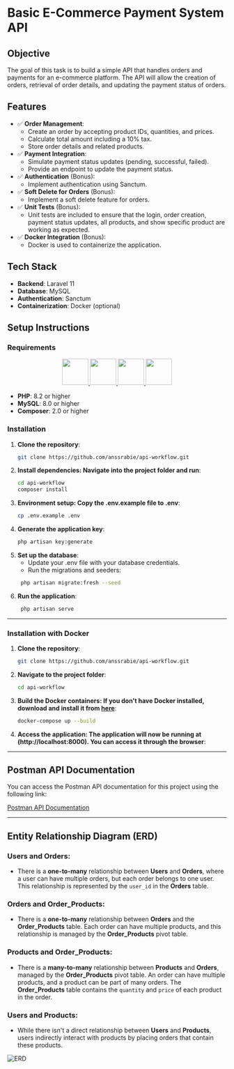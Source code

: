 # Basic E-Commerce Payment System API

## Objective
The goal of this task is to build a simple API that handles orders and payments for an e-commerce platform. The API will allow the creation of orders, retrieval of order details, and updating the payment status of orders.

## Features
- ✅ **Order Management**:
    - Create an order by accepting product IDs, quantities, and prices.
    - Calculate total amount including a 10% tax.
    - Store order details and related products.
- ✅ **Payment Integration**:
    - Simulate payment status updates (pending, successful, failed).
    - Provide an endpoint to update the payment status.
- ✅ **Authentication** (Bonus):
    - Implement authentication using Sanctum.
- ✅ **Soft Delete for Orders** (Bonus):
    - Implement a soft delete feature for orders.
- ✅ **Unit Tests** (Bonus):
    - Unit tests are included to ensure that the login, order creation, payment status updates, all products, and show specific product are working as expected.
- ✅ **Docker Integration** (Bonus):
    - Docker is used to containerize the application.

## Tech Stack
- **Backend**: Laravel 11
- **Database**: MySQL
- **Authentication**: Sanctum
- **Containerization**: Docker (optional)

## Setup Instructions

### Requirements
<p align="center"> <a href="https://www.php.net/"> <img src="https://www.php.net/images/logos/new-php-logo.svg" height="60"> </a> <a href="https://www.mysql.com/"> <img src="https://www.mysql.com/common/logos/logo-mysql-170x115.png" height="60"> </a> <a href="https://getcomposer.org/">
<img src="https://getcomposer.org/img/logo-composer-transparent.png" height="60"> </a> 
<a href="https://laravel.com/"> <img src="https://raw.githubusercontent.com/laravel/art/master/logo-lockup/5%20SVG/2%20CMYK/1%20Full%20Color/laravel-logolockup-cmyk-red.svg" height="60"> </a> 
</p>

-   **PHP**: 8.2 or higher
-   **MySQL**: 8.0 or higher
-   **Composer**: 2.0 or higher

### Installation

1. **Clone the repository**:
   ```bash
   git clone https://github.com/anssrabie/api-workflow.git

2. **Install dependencies: Navigate into the project folder and run**:
   ```bash
   cd api-workflow
   composer install
   
3. **Environment setup: Copy the .env.example file to .env**:
   ```bash
   cp .env.example .env

4. **Generate the application key**:
   ```bash
   php artisan key:generate

5. **Set up the database**:
   - Update your .env file with your database credentials.
   - Run the migrations and seeders:
   ```bash
    php artisan migrate:fresh --seed
   
6. **Run the application**:
   ```bash
    php artisan serve
--------------------


### Installation with Docker
1. **Clone the repository**:
   ```bash
   git clone https://github.com/anssrabie/api-workflow.git

2. **Navigate to the project folder**:
   ```bash
   cd api-workflow

3. **Build the Docker containers: If you don't have Docker installed, download and install it from [here](https://www.docker.com/)**:
   ```bash
   docker-compose up --build
   
4. **Access the application: The application will now be running at (http://localhost:8000). You can access it through the browser**:

--------------------

## Postman API Documentation

You can access the Postman API documentation for this project using the following link:

[Postman API Documentation](https://documenter.getpostman.com/view/40986067/2sAYQZGrnc)



-------------------
## Entity Relationship Diagram (ERD)

### Users and Orders:
- There is a **one-to-many** relationship between **Users** and **Orders**, where a user can have multiple orders, but each order belongs to one user. This relationship is represented by the `user_id` in the **Orders** table.

### Orders and Order_Products:
- There is a **one-to-many** relationship between **Orders** and the **Order_Products** table. Each order can have multiple products, and this relationship is managed by the **Order_Products** pivot table.

### Products and Order_Products:
- There is a **many-to-many** relationship between **Products** and **Orders**, managed by the **Order_Products** pivot table. An order can have multiple products, and a product can be part of many orders. The **Order_Products** table contains the `quantity` and `price` of each product in the order.

### Users and Products:
- While there isn't a direct relationship between **Users** and **Products**, users indirectly interact with products by placing orders that contain these products.

![ERD](docs/erd.png)
